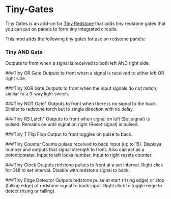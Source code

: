 # Tiny-Gates
Tiny Gates is an add-on for [Tiny Redstone](https://www.curseforge.com/minecraft/mc-mods/tiny-redstone "Tiny Redstone") that adds tiny redstone gates that you can put on panels to form tiny integrated circuits.


This mod adds the following tiny gates for use on redstone panels:
### Tiny AND Gate
Outputs to front when a signal is received to both left AND right side.

###Tiny OR Gate
Outputs to front when a signal is received to either left OR right side.

###Tiny XOR Gate
Outputs to front when the input signals do not match, similar to a 3-way light switch.

###Tiny NOT Gate"
Outputs to front when there is no signal to the back. Similar to redstone torch but to single direction with no delay.

###Tiny RS Latch"
Outputs to front when signal on left (Set signal) is pulsed. Remains on until signal on right (Reset signal) is pulsed.

###Tiny T Flip Flop
Output to front toggles on pulse to back.

###Tiny Counter
Counts pulses received to back input (up to 15). Displays number and outputs that signal strength to front.
Also can act as a potentiometer.
Input to left locks number. Input to right resets counter.

###Tiny Clock
Outputs redstone pulses to front at a set interval.
Right click for GUI to set interval.
Disable with redstone signal to back.

###Tiny Edge Detector
Outputs redstone pulse at start (rising edge) or stop (falling edge) of redstone signal to back input.
Right click to toggle edge to detect (rising or falling).
